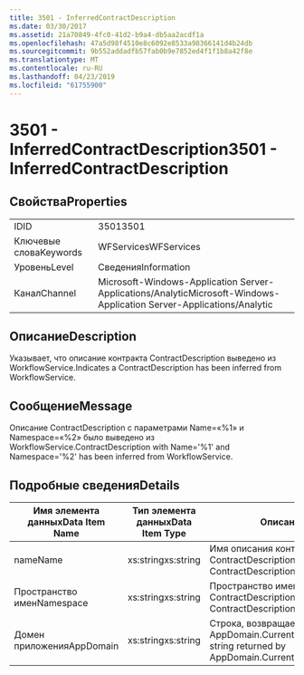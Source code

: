 ```yaml
---
title: 3501 - InferredContractDescription
ms.date: 03/30/2017
ms.assetid: 21a70849-4fc0-41d2-b9a4-db5aa2acdf1a
ms.openlocfilehash: 47a5d98f4510e8c6092e8533a98366141d4b24db
ms.sourcegitcommit: 9b552addadfb57fab0b9e7852ed4f1f1b8a42f8e
ms.translationtype: MT
ms.contentlocale: ru-RU
ms.lasthandoff: 04/23/2019
ms.locfileid: "61755900"
---
```

# <a name="3501---inferredcontractdescription"></a><span data-ttu-id="ade41-102">3501 - InferredContractDescription</span><span class="sxs-lookup"><span data-stu-id="ade41-102">3501 - InferredContractDescription</span></span>
## <a name="properties"></a><span data-ttu-id="ade41-103">Свойства</span><span class="sxs-lookup"><span data-stu-id="ade41-103">Properties</span></span>  
  
|||  
|-|-|  
|<span data-ttu-id="ade41-104">ID</span><span class="sxs-lookup"><span data-stu-id="ade41-104">ID</span></span>|<span data-ttu-id="ade41-105">3501</span><span class="sxs-lookup"><span data-stu-id="ade41-105">3501</span></span>|  
|<span data-ttu-id="ade41-106">Ключевые слова</span><span class="sxs-lookup"><span data-stu-id="ade41-106">Keywords</span></span>|<span data-ttu-id="ade41-107">WFServices</span><span class="sxs-lookup"><span data-stu-id="ade41-107">WFServices</span></span>|  
|<span data-ttu-id="ade41-108">Уровень</span><span class="sxs-lookup"><span data-stu-id="ade41-108">Level</span></span>|<span data-ttu-id="ade41-109">Сведения</span><span class="sxs-lookup"><span data-stu-id="ade41-109">Information</span></span>|  
|<span data-ttu-id="ade41-110">Канал</span><span class="sxs-lookup"><span data-stu-id="ade41-110">Channel</span></span>|<span data-ttu-id="ade41-111">Microsoft-Windows-Application Server-Applications/Analytic</span><span class="sxs-lookup"><span data-stu-id="ade41-111">Microsoft-Windows-Application Server-Applications/Analytic</span></span>|  
  
## <a name="description"></a><span data-ttu-id="ade41-112">Описание</span><span class="sxs-lookup"><span data-stu-id="ade41-112">Description</span></span>  
 <span data-ttu-id="ade41-113">Указывает, что описание контракта ContractDescription выведено из WorkflowService.</span><span class="sxs-lookup"><span data-stu-id="ade41-113">Indicates a ContractDescription has been inferred from WorkflowService.</span></span>  
  
## <a name="message"></a><span data-ttu-id="ade41-114">Сообщение</span><span class="sxs-lookup"><span data-stu-id="ade41-114">Message</span></span>  
 <span data-ttu-id="ade41-115">Описание ContractDescription с параметрами Name=«%1» и Namespace=«%2» было выведено из WorkflowService.</span><span class="sxs-lookup"><span data-stu-id="ade41-115">ContractDescription with Name='%1' and Namespace='%2' has been inferred from WorkflowService.</span></span>  
  
## <a name="details"></a><span data-ttu-id="ade41-116">Подробные сведения</span><span class="sxs-lookup"><span data-stu-id="ade41-116">Details</span></span>  
  
|<span data-ttu-id="ade41-117">Имя элемента данных</span><span class="sxs-lookup"><span data-stu-id="ade41-117">Data Item Name</span></span>|<span data-ttu-id="ade41-118">Тип элемента данных</span><span class="sxs-lookup"><span data-stu-id="ade41-118">Data Item Type</span></span>|<span data-ttu-id="ade41-119">Описание</span><span class="sxs-lookup"><span data-stu-id="ade41-119">Description</span></span>|  
|--------------------|--------------------|-----------------|  
|<span data-ttu-id="ade41-120">name</span><span class="sxs-lookup"><span data-stu-id="ade41-120">Name</span></span>|<span data-ttu-id="ade41-121">xs:string</span><span class="sxs-lookup"><span data-stu-id="ade41-121">xs:string</span></span>|<span data-ttu-id="ade41-122">Имя описания контракта ContractDescription.</span><span class="sxs-lookup"><span data-stu-id="ade41-122">The name of the ContractDescription.</span></span>|  
|<span data-ttu-id="ade41-123">Пространство имен</span><span class="sxs-lookup"><span data-stu-id="ade41-123">Namespace</span></span>|<span data-ttu-id="ade41-124">xs:string</span><span class="sxs-lookup"><span data-stu-id="ade41-124">xs:string</span></span>|<span data-ttu-id="ade41-125">Пространство имен описания контракта ContractDescription.</span><span class="sxs-lookup"><span data-stu-id="ade41-125">The namespace of the ContractDescription.</span></span>|  
|<span data-ttu-id="ade41-126">Домен приложения</span><span class="sxs-lookup"><span data-stu-id="ade41-126">AppDomain</span></span>|<span data-ttu-id="ade41-127">xs:string</span><span class="sxs-lookup"><span data-stu-id="ade41-127">xs:string</span></span>|<span data-ttu-id="ade41-128">Строка, возвращаемая AppDomain.CurrentDomain.FriendlyName.</span><span class="sxs-lookup"><span data-stu-id="ade41-128">The string returned by AppDomain.CurrentDomain.FriendlyName.</span></span>|
